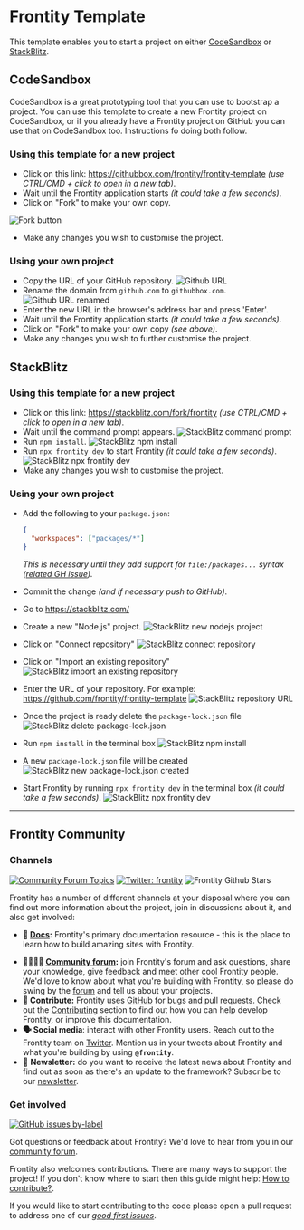 # Frontity Template

This template enables you to start a project on either [CodeSandbox](https://codesandbox.io) or [StackBlitz](https://stackblitz.com/).

## CodeSandbox

CodeSandbox is a great prototyping tool that you can use to bootstrap a project. You can use this template to create a new Frontity project on CodeSandbox, or if you already have a Frontity project on GitHub you can use that on CodeSandbox too. Instructions fo doing both follow.

### Using this template for a new project

- Click on this link: https://githubbox.com/frontity/frontity-template _(use CTRL/CMD + click to open in a new tab)_.
- Wait until the Frontity application starts _(it could take a few seconds)_.
- Click on "Fork" to make your own copy.

![Fork button](./readme-images/fork-button.png)
- Make any changes you wish to customise the project.

### Using your own project

- Copy the URL of your GitHub repository.
![Github URL](./readme-images/github-url.png)
- Rename the domain from `github.com` to `githubbox.com`.
![Github URL renamed](./readme-images/githubbox-url.png)
- Enter the new URL in the browser's address bar and press 'Enter'.
- Wait until the Frontity application starts _(it could take a few seconds)_.
- Click on "Fork" to make your own copy _(see above)_.
- Make any changes you wish to further customise the project.

## StackBlitz

### Using this template for a new project

- Click on this link: https://stackblitz.com/fork/frontity _(use CTRL/CMD + click to open in a new tab)_.
- Wait until the command prompt appears.
![StackBlitz command prompt](./readme-images/sb-command-prompt.png)
- Run `npm install`.
![StackBlitz npm install](./readme-images/sb-npm-install.png)
- Run `npx frontity dev` to start Frontity _(it could take a few seconds)_.
![StackBlitz npx frontity dev](./readme-images/sb-npx-frontity-dev.png)
- Make any changes you wish to customise the project.

### Using your own project

- Add the following to your `package.json`:

  ```json
  {
    "workspaces": ["packages/*"]
  }
  ```
  _This is necessary until they add support for `file:/packages...` syntax ([related GH issue](https://github.com/stackblitz/webcontainer-core/issues/107))._

- Commit the change _(and if necessary push to GitHub)_.
- Go to https://stackblitz.com/
- Create a new "Node.js" project.
![StackBlitz new nodejs project](./readme-images/sb-new-node-project.png)
- Click on "Connect repository"
![StackBlitz connect repository](./readme-images/sb-connect-repo.png)
- Click on "Import an existing repository"
![StackBlitz import an existing repository](./readme-images/sb-import-repo.png)
- Enter the URL of your repository. For example: https://github.com/frontity/frontity-template
![StackBlitz repository URL](./readme-images/sb-repo-url.png)
- Once the project is ready delete the `package-lock.json` file
![StackBlitz delete package-lock.json](./readme-images/sb-delete-pkglock.png)
- Run `npm install` in the terminal box
![StackBlitz npm install](./readme-images/sb-npm-install2.png)
- A new `package-lock.json` file will be created
![StackBlitz new package-lock.json created](./readme-images/sb-pkglock-created.png)
- Start Frontity by running `npx frontity dev` in the terminal box  _(it could take a few seconds)_.
![StackBlitz npx frontity dev](./readme-images/sb-npx-frontity-dev2.png)
---

## Frontity Community

### Channels

[![Community Forum Topics](https://img.shields.io/discourse/topics?color=blue&label=community%20forum&server=https%3A%2F%2Fcommunity.frontity.org%2F)](https://community.frontity.org/) [![Twitter: frontity](https://img.shields.io/twitter/follow/frontity.svg?style=social)](https://twitter.com/frontity) ![Frontity Github Stars](https://img.shields.io/github/stars/frontity/frontity?style=social)

Frontity has a number of different channels at your disposal where you can find out more information about the project, join in discussions about it, and also get involved:

- **📖 [Docs](https://docs.frontity.org/):** Frontity's primary documentation resource - this is the place to learn how to build amazing sites with Frontity.

* **👨‍👩‍👧‍👦 [Community forum](https://community.frontity.org/):** join Frontity's forum and ask questions, share your knowledge, give feedback and meet other cool Frontity people. We'd love to know about what you're building with Frontity, so please do swing by the [forum](https://community.frontity.org/) and tell us about your projects.
* **🐞 Contribute:** Frontity uses [GitHub](https://github.com/frontity/frontity) for bugs and pull requests. Check out the [Contributing](https://github.com/frontity/frontity/blob/dev/CONTRIBUTING.md) section to find out how you can help develop Frontity, or improve this documentation.
* **🗣 Social media**: interact with other Frontity users. Reach out to the Frontity team on [Twitter](https://twitter.com/frontity). Mention us in your tweets about Frontity and what you're building by using **`@frontity`**.
* 💌 **Newsletter:** do you want to receive the latest news about Frontity and find out as soon as there's an update to the framework? Subscribe to our [newsletter](https://frontity.org/newsletter).

### Get involved

[![GitHub issues by-label](https://img.shields.io/github/issues/frontity/frontity/good%20first%20issue)](https://github.com/frontity/frontity/issues?q=is%3Aissue+is%3Aopen+label%3A%22good+first+issue%22)

Got questions or feedback about Frontity? We'd love to hear from you in our [community forum](https://community.frontity.org).

Frontity also welcomes contributions. There are many ways to support the project! If you don't know where to start then this guide might help: [How to contribute?](https://docs.frontity.org/contributing/how-to-contribute).

If you would like to start contributing to the code please open a pull request to address one of our [_good first issues_](https://github.com/frontity/frontity/issues?q=is%3Aissue+is%3Aopen+label%3A%22good+first+issue%22).
